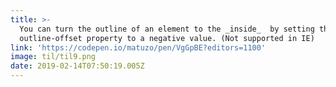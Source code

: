 ```yaml
---
title: >-
  You can turn the outline of an element to the _inside_  by setting the
  outline-offset property to a negative value. (Not supported in IE)
link: 'https://codepen.io/matuzo/pen/VgGpBE?editors=1100'
image: til/til9.png
date: 2019-02-14T07:50:19.005Z
---
```


